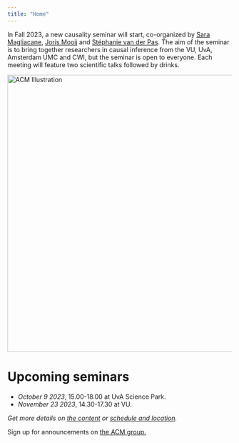 ```yaml
---
title: "Home"
---
```


In Fall 2023, a new causality seminar will start, co-organized by [Sara Magliacane](https://saramagliacane.github.io/), [Joris Mooij](https://staff.fnwi.uva.nl/j.m.mooij/) and [Stéphanie van der Pas](https://www.stephanievanderpas.nl/). The aim of the seminar is to bring together researchers in causal inference from the VU, UvA, Amsterdam UMC and CWI, but the seminar is open to everyone. Each meeting will feature two scientific talks followed by drinks.

<img src="ACM_logo.png" alt="ACM Illustration" width="620px"/>

# Upcoming seminars

* *October 9 2023*, 15.00-18.00 at UvA Science Park.
* *November 23 2023*, 14.30-17.30 at VU.

*Get more details on [the content](about) or [schedule and location](dates).*





Sign up for announcements on <a href="https://groups.google.com/g/amsterdamcausalitymeeting/about">the ACM group.</a>
